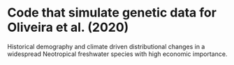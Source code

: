 # Code that simulate genetic data for Oliveira et al. (2020) 
Historical demography and climate driven distributional changes in a widespread Neotropical freshwater species with high economic importance.

